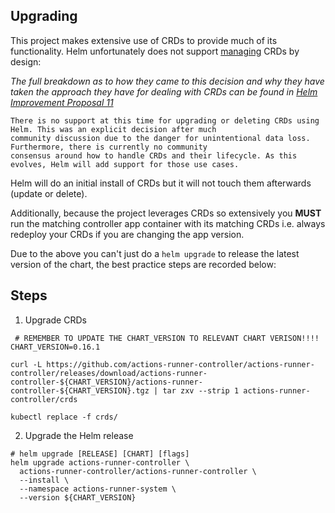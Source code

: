 ## Upgrading

This project makes extensive use of CRDs to provide much of its functionality. Helm unfortunately does not support [managing](https://helm.sh/docs/chart_best_practices/custom_resource_definitions/) CRDs by design:

_The full breakdown as to how they came to this decision and why they have taken the approach they have for dealing with CRDs can be found in [Helm Improvement Proposal 11](https://github.com/helm/community/blob/main/hips/hip-0011.md)_

```
There is no support at this time for upgrading or deleting CRDs using Helm. This was an explicit decision after much 
community discussion due to the danger for unintentional data loss. Furthermore, there is currently no community 
consensus around how to handle CRDs and their lifecycle. As this evolves, Helm will add support for those use cases.
```

Helm will do an initial install of CRDs but it will not touch them afterwards (update or delete).

Additionally, because the project leverages CRDs so extensively you **MUST** run the matching controller app container with its matching CRDs i.e. always redeploy your CRDs if you are changing the app version.

Due to the above you can't just do a `helm upgrade` to release the latest version of the chart, the best practice steps are recorded below:

## Steps

1. Upgrade CRDs

```shell
 # REMEMBER TO UPDATE THE CHART_VERSION TO RELEVANT CHART VERISON!!!!
CHART_VERSION=0.16.1

curl -L https://github.com/actions-runner-controller/actions-runner-controller/releases/download/actions-runner-controller-${CHART_VERSION}/actions-runner-controller-${CHART_VERSION}.tgz | tar zxv --strip 1 actions-runner-controller/crds

kubectl replace -f crds/
```

2. Upgrade the Helm release

```shell
# helm upgrade [RELEASE] [CHART] [flags]
helm upgrade actions-runner-controller \
  actions-runner-controller/actions-runner-controller \
  --install \
  --namespace actions-runner-system \
  --version ${CHART_VERSION}
```
